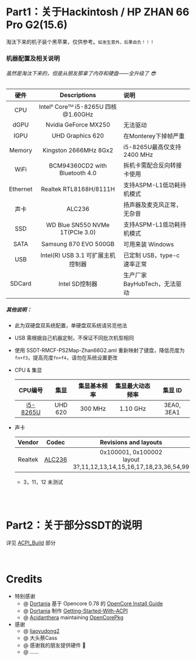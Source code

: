 # Part1：关于Hackintosh / HP ZHAN 66 Pro G2(15.6)
淘汰下来的机子装个黑苹果，仅供参考。`如发生意外，后果自负！！！`
### 机器配置及相关说明
###### 虽然是淘汰下来的，但是从朋友那拿了内存和硬盘——全升级了 :sunglasses:
| 硬件 | Descriptions | 说明 |
| :-: | :-: | :- |
| CPU | Intelᴿ Coreᵀᴹ i5-8265U 四核 @1.60GHz |
|  dGPU | Nvidia GeForce MX250 | 无法驱动 |
| IGPU | UHD Graphics 620 | 在Monterey下掉帧严重 |
| Memory | Kingston 2666MHz 8Gx2 | i5-8265U最高仅支持 2400 MHz |
|  WiFi | BCM94360CD2 with Bluetooth 4.0 | 拆机卡需配合反向转接卡使用 |
| Ethernet | Realtek RTL8168H/8111H | 支持ASPM-L1低功耗待机模式 |
| 声卡 |  ALC236 | 扬声器及麦克风正常，无杂音 |
| SSD | WD Blue SN550 NVMe 1T(PCIe 3.0) | 支持ASPM-L1低功耗待机模式 |
| SATA | Samsung 870 EVO 500GB | 可用来装 Windows |
| USB | Intel(R) USB 3.1 可扩展主机控制器 | 已定制 USB，type-c 速率正常 |
| SDCard | Intel SD控制器 | 生产厂家BayHubTech，无法驱动 |

##### 其他说明：</br>
* 此为双硬盘双系统配置，单硬盘双系统请另觅他法
* USB 需根据自己机器定制，不保证不同批次机型相同
* 使用 SSDT-RMCF-PS2Map-Zhan66G2.aml 重新映射了键盘，降低亮度为`fn+f3`，提高亮度`fn+f4`，请勿在系统设置更改
* CPU & 集显</br>

  | CPU编号 | 集显 | 集显基本频率 | 集显最大动态频率 | 集显 ID |
  | :-: | :-: | :-: | :-: | :-: |
  | [i5-8265U](https://ark.intel.com/content/www/us/en/ark/products/149088/intel-core-i58265u-processor-6m-cache-up-to-3-90-ghz.html) | UHD 620 | 300 MHz | 1.10 GHz | 3EA0, 3EA1 |
 
* 声卡</br>

  | Vendor | Codec | Revisions and layouts | MinKernel | MaxKernel |
  | :-: | :-: | :-: | :-: | :-: |
  | Realtek | [ALC236](https://github.com/acidanthera/AppleALC/tree/master/Resources/ALC236) | 0x100001, 0x100002</br>layout 3?,11,12,13,14,15,16,17,18,23,36,54,99 | 13 (10.9) | - |
  * 3，11，12 未测试

</br>
</br>

# Part2：关于部分SSDT的说明
详见 [ACPI_Build](https://github.com/ZuoMu-T/Hackintosh_HP-ZHAN-66-Pro-G2/tree/master/ACPI_Build) 部分
</br>
</br>
</br>

# Credits
* 特别感谢
  * @ [Dortania](https://github.com/dortania) 基于 Opencore 0.78 的 [OpenCore Install Guide](https://dortania.github.io/OpenCore-Install-Guide/)
  * @ [Dortania](https://github.com/dortania) 制作 [Getting-Started-With-ACPI](https://github.com/dortania/Getting-Started-With-ACPI)
  * @ [Acidanthera](https://github.com/acidanthera) maintaining [OpenCorePkg](https://github.com/acidanthera/OpenCorePkg)
* 感谢
  * @ [liaoyudong2](https://github.com/liaoyudong2)
  * @ 大头蔡Cass
  * @ 感谢我的朋友提供硬件 :rofl:
  * @ ......
